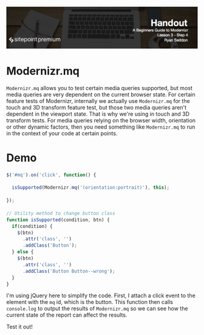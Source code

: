 ![](A_Beginners_Guide_to_Modernizr_handouts/headings/3.4.png)

# Modernizr.mq

`Modernizr.mq` allows you to test certain media queries supported, but most media queries are very dependent on the current browser state. For certain feature tests of Modernizr, internally we actually use `Modernizr.mq` for the touch and 3D transform feature test, but those two media queries aren't dependent in the viewport state. That is why we're using in touch and 3D transform tests. For media queries relying on the browser width, orientation or other dynamic factors, then you need something like `Modernizr.mq` to run in the context of your code at certain points.

# Demo

```js
$('#mq').on('click', function() {
  
  isSupported(Modernizr.mq('(orientation:portrait)'), this);
  
});

// Utility method to change button class
function isSupported(condition, btn) {
  if(condition) {
    $(btn)
      .attr('class', '')
      .addClass('Button');
  } else {
    $(btn)
      .attr('class', '')
      .addClass('Button Button--wrong');
  }
}
```

I'm using jQuery here to simplify the code. First, I attach a click event to the element with the `mq` id, which is the button. This function then calls `console.log` to output the results of `Modernizr.mq` so we can see how the current state of the report can affect the results.

Test it out!